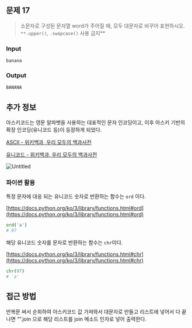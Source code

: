 ## 문제 17

> 소문자로 구성된 문자열 word가 주어질 때, 모두 대문자로 바꾸어 표현하시오.
`**.upper()`, `.swapcase()` 사용 금지**
> 

### Input

```
banana
```

### Output

```python
BANANA
```

## 추가 정보

아스키코드는 영문 알파벳을 사용하는 대표적인 문자 인코딩이고, 이후 아스키 기반의 확장 인코딩(유니코드 등)이 등장하게 되었다. 

[ASCII - 위키백과, 우리 모두의 백과사전](https://ko.wikipedia.org/wiki/ASCII)

[유니코드 - 위키백과, 우리 모두의 백과사전](https://ko.wikipedia.org/wiki/%EC%9C%A0%EB%8B%88%EC%BD%94%EB%93%9C)

![Untitled](https://s3-us-west-2.amazonaws.com/secure.notion-static.com/c8becbe8-9922-4fac-b3ef-2fbeb0f8b209/Untitled.png)

### 파이썬 활용

특정 문자에 대응 되는 유니코드 숫자로 반환하는 함수는 `ord` 이다.

[https://docs.python.org/ko/3/library/functions.html#ord](https://docs.python.org/ko/3/library/functions.html#ord)

```python
ord('a') 
# 97
```

해당 유니코드 숫자를 문자로 반환하는 함수는 `chr`이다. 

[https://docs.python.org/ko/3/library/functions.html#chr](https://docs.python.org/ko/3/library/functions.html#chr)

```python
chr(97)
# 'a'
```

## 접근 방법

반복문 써서 순회하여 아스키코드 값 가져와서 대문자로 만들고 리스트에 넣어서 다 끝나면 “”.join 으로 해당 리스트를 join 메소드 인자로 넣어 출력한다.